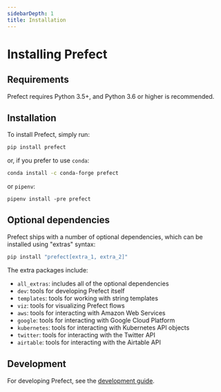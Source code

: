 ```yaml
---
sidebarDepth: 1
title: Installation
---
```


# Installing Prefect

## Requirements

Prefect requires Python 3.5+, and Python 3.6 or higher is recommended.

## Installation

To install Prefect, simply run:

```bash
pip install prefect
```

or, if you prefer to use `conda`:

```bash
conda install -c conda-forge prefect
```

or `pipenv`:
```
pipenv install -pre prefect
```

## Optional dependencies

Prefect ships with a number of optional dependencies, which can be installed using "extras" syntax:

```bash
pip install "prefect[extra_1, extra_2]"
```

The extra packages include:

- `all_extras`: includes all of the optional dependencies
- `dev`: tools for developing Prefect itself
- `templates`: tools for working with string templates
- `viz`: tools for visualizing Prefect flows
- `aws`: tools for interacting with Amazon Web Services
- `google`: tools for interacting with Google Cloud Platform
- `kubernetes`: tools for interacting with Kubernetes API objects
- `twitter`: tools for interacting with the Twitter API
- `airtable`: tools for interacting with the Airtable API

## Development

For developing Prefect, see the [development guide](../development/overview.md).
